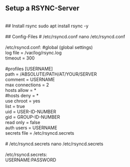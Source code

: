 ## Setup a RSYNC-Server
<br>
## Install rsync
sudo apt install rsync -y<br>
<br>
## Config-Files
# /etc/rsyncd.conf
nano /etc/rsyncd.conf<br>
<br>
/etc/rsyncd.conf:
#global (global settings)<br>
log file = /var/log/rsync.log<br>
timeout = 300<br>
<br>
#profiles
[USERNAME]<br>
path = /ABSOLUTE/PATH/AT/YOUR/SERVER<br>
comment = USERNAME<br>
max connections = 2<br>
hosts allow = *<br>
#hosts deny = *<br>
use chroot = yes<br>
list = true<br>
uid = USER-ID-NUMBER<br>
gid = GROUP-ID-NUMBER<br>
read only = false<br>
auth users = USERNAME<br>
secrets file = /etc/rsyncd.secrets<br>
<br>
# /etc/rsyncd.secrets
nano /etc/rsyncd.secrets<br>
<br>
/etc/rsyncd.secrets:<br>
USERNAME:PASSWORD<br>
